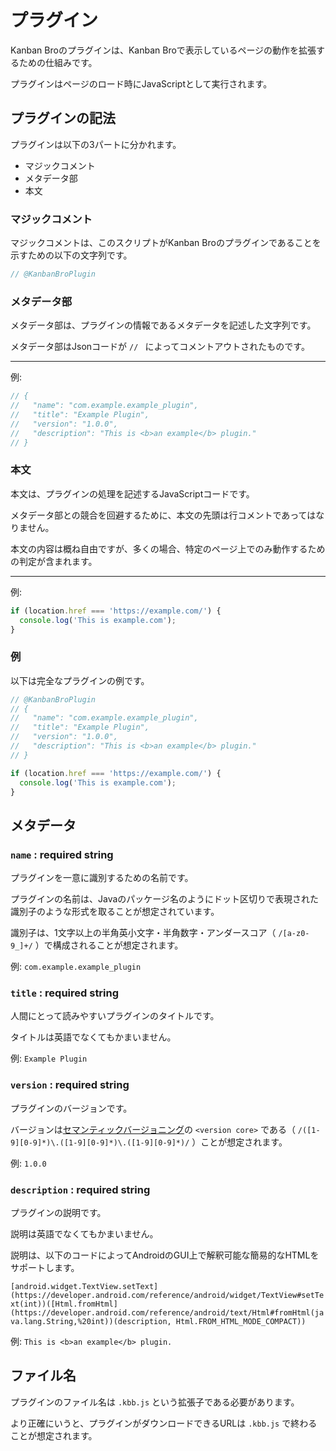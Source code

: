 # プラグイン

Kanban Broのプラグインは、Kanban Broで表示しているページの動作を拡張するための仕組みです。

プラグインはページのロード時にJavaScriptとして実行されます。

## プラグインの記法

プラグインは以下の3パートに分かれます。

- マジックコメント
- メタデータ部
- 本文

### マジックコメント

マジックコメントは、このスクリプトがKanban Broのプラグインであることを示すための以下の文字列です。

```javascript
// @KanbanBroPlugin
```

### メタデータ部

メタデータ部は、プラグインの情報であるメタデータを記述した文字列です。

メタデータ部はJsonコードが `// ` によってコメントアウトされたものです。

---

例:

```javascript
// {
//   "name": "com.example.example_plugin",
//   "title": "Example Plugin",
//   "version": "1.0.0",
//   "description": "This is <b>an example</b> plugin."
// }
```

### 本文

本文は、プラグインの処理を記述するJavaScriptコードです。

メタデータ部との競合を回避するために、本文の先頭は行コメントであってはなりません。

本文の内容は概ね自由ですが、多くの場合、特定のページ上でのみ動作するための判定が含まれます。

---

例:

```javascript
if (location.href === 'https://example.com/') {
  console.log('This is example.com');
}
```

### 例

以下は完全なプラグインの例です。

```javascript
// @KanbanBroPlugin
// {
//   "name": "com.example.example_plugin",
//   "title": "Example Plugin",
//   "version": "1.0.0",
//   "description": "This is <b>an example</b> plugin."
// }

if (location.href === 'https://example.com/') {
  console.log('This is example.com');
}
```

## メタデータ

### `name` : required string

プラグインを一意に識別するための名前です。

プラグインの名前は、Javaのパッケージ名のようにドット区切りで表現された識別子のような形式を取ることが想定されています。

識別子は、1文字以上の半角英小文字・半角数字・アンダースコア（ `/[a-z0-9_]+/` ）で構成されることが想定されます。

例: `com.example.example_plugin`

### `title` : required string

人間にとって読みやすいプラグインのタイトルです。

タイトルは英語でなくてもかまいません。

例: `Example Plugin`

### `version` : required string

プラグインのバージョンです。

バージョンは[セマンティックバージョニング](https://semver.org/)の `<version core>` である（ `/([1-9][0-9]*)\.([1-9][0-9]*)\.([1-9][0-9]*)/` ）ことが想定されます。

例: `1.0.0`

### `description` : required string

プラグインの説明です。

説明は英語でなくてもかまいません。

説明は、以下のコードによってAndroidのGUI上で解釈可能な簡易的なHTMLをサポートします。

`[android.widget.TextView.setText](https://developer.android.com/reference/android/widget/TextView#setText(int))([Html.fromHtml](https://developer.android.com/reference/android/text/Html#fromHtml(java.lang.String,%20int))(description, Html.FROM_HTML_MODE_COMPACT))`

例: `This is <b>an example</b> plugin.`

## ファイル名

プラグインのファイル名は `.kbb.js` という拡張子である必要があります。

より正確にいうと、プラグインがダウンロードできるURLは `.kbb.js` で終わることが想定されます。 
